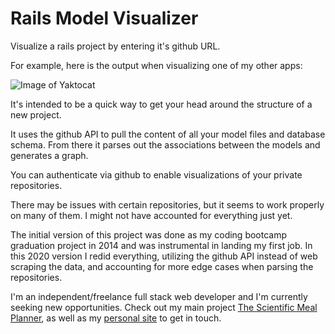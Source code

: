# Rails Model Visualizer
Visualize a rails project by entering it's github URL. 

For example, here is the output when visualizing one of my other apps:

![Image of Yaktocat](https://raw.githubusercontent.com/Dan-Burnette/Rails-Model-Visualizer/553903522b951a19525091e992b8bc8a64239fc6/example_output.svg)



It's intended to be a quick way to get your head around the structure of a new project. 

It uses the github API to pull the content of all your model files and database schema. From there it parses out the associations between the models and generates a graph. 

You can authenticate via github to enable visualizations of your private repositories.

There may be issues with certain repositories, but it seems to work properly on many of them. I might not have accounted for everything just yet. 

The initial version of this project was done as my coding bootcamp graduation project in 2014 and was instrumental in landing my first job. In this 2020 version I redid everything, utilizing the github API instead of web scraping the data, and accounting for more edge cases when parsing the repositories.

I'm an independent/freelance full stack web developer and I'm currently seeking new opportunities. Check out my main project <a href="https://scientificmealplanner.com">The Scientific Meal Planner<a>, as well as my <a href="http://dan-burnette.com">personal site</a> to get in touch.

